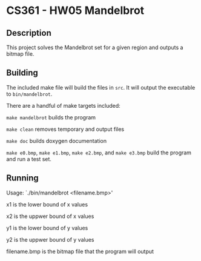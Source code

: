 # CS361 - HW05 Mandelbrot

## Description

This project solves the Mandelbrot set for a given region and outputs a bitmap file. 

## Building

The included make file will build the files in `src`. It will output the executable to `bin/mandelbrot`.

There are a handful of make targets included:

`make mandelbrot` builds the program

`make clean` removes temporary and output files

`make doc` builds doxygen documentation

`make e0.bmp`, `make e1.bmp`, `make e2.bmp`, and `make e3.bmp` build the program and run a test set.

## Running

Usage: `./bin/mandelbrot <x1> <x2> <y1> <y2> <filename.bmp>'

x1 is the lower bound of x values

x2 is the uppwer bound of x values

y1 is the lower bound of y values

y2 is the uppwer bound of y values

filename.bmp is the bitmap file that the program will output
